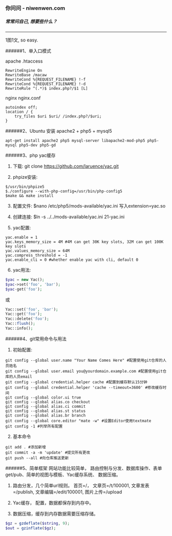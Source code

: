 ### 你问问 - niwenwen.com
##### 常常问自己, 想要些什么？

---

1图1文, so easy.

######1、单入口模式

apache .htaccess

```
RewriteEngine On
RewriteBase /macaw
RewriteCond %{REQUEST_FILENAME} !-f
RewriteCond %{REQUEST_FILENAME} !-d
RewriteRule ^(.*)$ index.php?/$1 [L]
```
nginx nginx.conf

```
autoindex off;
location / {
    try_files $uri $uri/ /index.php?/$uri;
}
```
######2、Ubuntu 安装 apache2 + php5 + mysql5

```
apt-get install apache2 php5 mysql-server libapache2-mod-php5 php5-mysql php5-dev php5-gd
```

######3、php yac缓存
1) 下载: git clone https://github.com/laruence/yac.git

2) phpize安装:

```
$/usr/bin/phpize5
$./configure --with-php-config=/usr/bin/php-config5
$make && make install
```

3) 配置文件:
$nano /etc/php5/mods-available/yac.ini 写入extension=yac.so

4) 创建连接: $ln -s ../../mods-available/yac.ini 21-yac.ini

5) yac配置:

```
yac.enable = 1
yac.keys_memory_size = 4M #4M can get 30K key slots, 32M can get 100K key slots
yac.values_memory_size = 64M
yac.compress_threshold = -1
yac.enable_cli = 0 #whether enable yac with cli, default 0

```

6) yac用法:

```php
$yac = new Yac();
$yac->set('foo', 'bar');
$yac-get('foo');
```
或

```php
Yac::set('foo', 'bar');
Yac::get('foo');
Yac::delete('foo');
Yac::flush();
Yac::info();
```

######4、git常用命令与用法
1) 初始配置:

```
git config --global user.name "Your Name Comes Here" #配置使用git仓库的人员姓名
git config --global user.email you@yourdomain.example.com #配置使用git仓库的人员email
git config --global credential.helper cache #配置到缓存默认15分钟
git config --global credential.helper 'cache --timeout=3600' #修改缓存时间
git config --global color.ui true  
git config --global alias.co checkout  
git config --global alias.ci commit  
git config --global alias.st status  
git config --global alias.br branch  
git config --global core.editor "mate -w" #设置Editor使用textmate  
git config -1 #列举所有配置
```

2) 基本命令

```
git add . #添加新增
git commit -a -m 'update' #提交所有更改
git push --all #向仓库推送更新
```

######5、简单框架
网站功能比较简单， 路由控制与分发、数据库操作、表单get/pub、简单的视图与模板、Yac缓存系统、 数据压缩。

1) 路由分发，几个简单url规则。 首页=/， 文章页=/t/100001,  文章发表=/publish, 文章编辑=/edit/100001,  图片上传=/upload

2) Yac缓存， 配置，数据都保存到内存中。

3) 数据压缩，缓存到内存数据需要压缩存储。 

```php
$gz = gzdeflate($string, 9);
$out = gzinflate($gz);
```

